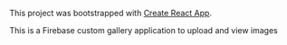This project was bootstrapped with [Create React App](https://github.com/facebook/create-react-app).

This is a Firebase custom gallery application to upload and view images
